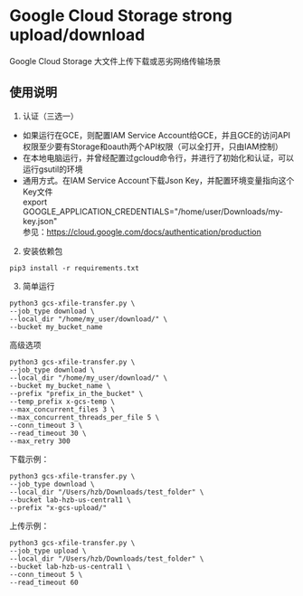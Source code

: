 # Google Cloud Storage strong upload/download
Google Cloud Storage 大文件上传下载或恶劣网络传输场景

## 使用说明
1. 认证（三选一）
 - 如果运行在GCE，则配置IAM Service Account给GCE，并且GCE的访问API权限至少要有Storage和oauth两个API权限（可以全打开，只由IAM控制）
 - 在本地电脑运行，并曾经配置过gcloud命令行，并进行了初始化和认证，可以运行gsutil的环境  
 - 通用方式。在IAM Service Account下载Json Key，并配置环境变量指向这个Key文件  
    export GOOGLE_APPLICATION_CREDENTIALS="/home/user/Downloads/my-key.json"  
    参见：https://cloud.google.com/docs/authentication/production

2. 安装依赖包  
```
pip3 install -r requirements.txt
```

3. 简单运行  
```
python3 gcs-xfile-transfer.py \
--job_type download \
--local_dir "/home/my_user/download/" \
--bucket my_bucket_name
```
高级选项  
```
python3 gcs-xfile-transfer.py \
--job_type download \
--local_dir "/home/my_user/download/" \
--bucket my_bucket_name \
--prefix "prefix_in_the_bucket" \
--temp_prefix x-gcs-temp \
--max_concurrent_files 3 \
--max_concurrent_threads_per_file 5 \
--conn_timeout 3 \
--read_timeout 30 \
--max_retry 300
```

下载示例：
```
python3 gcs-xfile-transfer.py \
--job_type download \
--local_dir "/Users/hzb/Downloads/test_folder" \
--bucket lab-hzb-us-central1 \
--prefix "x-gcs-upload/"
```
上传示例：
```
python3 gcs-xfile-transfer.py \
--job_type upload \
--local_dir "/Users/hzb/Downloads/test_folder" \
--bucket lab-hzb-us-central1 \
--conn_timeout 5 \
--read_timeout 60
```
